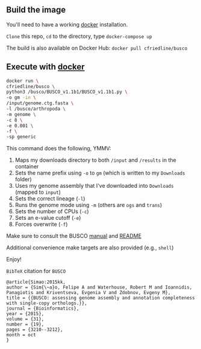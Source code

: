 ## Build the image

You'll need to have a working [docker](http://www.docker.com) installation.

`Clone` this repo, `cd` to the directory, type `docker-compose up`

The build is also available on Docker Hub: `docker pull cfriedline/busco`

## Execute with [docker](http:///www.docker.com)

```bash
docker run \
cfriedline/busco \
python3 /busco/BUSCO_v1.1b1/BUSCO_v1.1b1.py \
-o gm -in \
/input/genome.ctg.fasta \
-l /busco/arthropoda \
-m genome \
-c 8 \
-e 0.001 \
-f \
-sp generic
```

This command does the following, YMMV:

1. Maps my downloads directory to both `/input` and `/results` in the container
2. Sets the name prefix using `-o` to `gm` (which is written to my `Downloads` folder)
3. Uses my genome assembly that I've downloaded into `Downloads` (mapped to `input`)
4. Sets the correct lineage (`-l`)
5. Runs the genome mode using `-m` (others are `ogs` and `trans`)
6. Sets the number of CPUs (`-c`)
7. Sets an e-value cutoff (`-e`)
8. Forces overwrite (`-f`)

Make sure to consult the BUSCO [manual](http://busco.ezlab.org/files/BUSCO_userguide.pdf) and
[README](http://busco.ezlab.org/files/README.html)

Additional convenience make targets are also provided (e.g., `shell`)

Enjoy!

`BibTeX` citation for `BUSCO`

```
@article{Simao:2015kk,
author = {Sim{\~a}o, Felipe A and Waterhouse, Robert M and Ioannidis, Panagiotis and Kriventseva, Evgenia V and Zdobnov, Evgeny M},
title = {{BUSCO: assessing genome assembly and annotation completeness with single-copy orthologs.}},
journal = {Bioinformatics},
year = {2015},
volume = {31},
number = {19},
pages = {3210--3212},
month = oct
}
```

